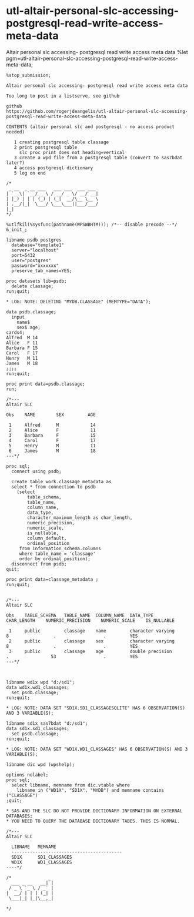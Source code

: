 # utl-altair-personal-slc-accessing-postgresql-read-write-access-meta-data
Altair personal slc accessing- postgresql read write access meta data
    %let pgm=utl-altair-personal-slc-accessing-postgresql-read-write-access-meta-data;

    %stop_submission;

    Altair personal slc accessing- postgresql read write access meta data

    Too long to post in a listserve, see github

    github
    https://github.com/rogerjdeangelis/utl-altair-personal-slc-accessing-postgresql-read-write-access-meta-data

    CONTENTS (altair personal slc and postgresql - no access product needed)

       1 creating postgresql table classage
       2 print postgresql table
         slc proc print does not heading=vertical
       3 create a wpd file from a postgresql table (convert to sas7bdat later?)
       4 access postgresql dictionary
       5 log on end

    /*
     _ __  _ __ ___   ___ ___  ___ ___
    | `_ \| `__/ _ \ / __/ _ \/ __/ __|
    | |_) | | | (_) | (_|  __/\__ \__ \
    | .__/|_|  \___/ \___\___||___/___/
    |_|
    */

    %utlfkil(%sysfunc(pathname(WPSWBHTM))); /*-- disable precode --*/
    &_init_;

    libname psdb postgres
      database="template1"
      server="localhost"
      port=5432
      user="postgres"
      password="xxxxxxx"
      preserve_tab_names=YES;

    proc datasets lib=psdb;
      delete classage;
    run;quit;

    * LOG: NOTE: DELETING "MYDB.CLASSAGE" (MEMTYPE="DATA");

    data psdb.classage;
      input
        name$
        sex$ age;
    cards4;
    Alfred  M 14
    Alice   F 11
    Barbara F 15
    Carol   F 17
    Henry   M 11
    James   M 18
    ;;;;
    run;quit;

    proc print data=psdb.classage;
    run;

    /*---
    Altair SLC

    Obs    NAME        SEX         AGE

     1     Alfred      M            14
     2     Alice       F            11
     3     Barbara     F            15
     4     Carol       F            17
     5     Henry       M            11
     6     James       M            18
    ---*/

    proc sql;
      connect using psdb;

      create table work.classage_metadata as
      select * from connection to psdb
        (select
            table_schema,
            table_name,
            column_name,
            data_type,
            character_maximum_length as char_length,
            numeric_precision,
            numeric_scale,
            is_nullable,
            column_default,
            ordinal_position
         from information_schema.columns
         where table_name = 'classage'
         order by ordinal_position);
      disconnect from psdb;
    quit;

    proc print data=classage_metadata ;
    run;quit;


    /*---
    Altair SLC

    Obs    TABLE_SCHEMA   TABLE_NAME  COLUMN_NAME  DATA_TYPE          CHAR_LENGTH    NUMERIC_PRECISION    NUMERIC_SCALE    IS_NULLABLE

     1     public         classage    name         character varying            8                 .                  .         YES
     2     public         classage    sex          character varying            8                 .                  .         YES
     3     public         classage    age          double precision             .                53                  .         YES
    ---*/



    libname wd1x wpd "d:/sd1";
    data wd1x.wd1_classages;
      set psdb.classage;
    run;quit;

    * LOG: NOTE: DATA SET "SD1X.SD1_CLASSAGESQLITE" HAS 6 OBSERVATION(S) AND 3 VARIABLE(S);

    libname sd1x sas7bdat "d:/sd1";
    data sd1x.sd1_classages;
      set psdb.classage;
    run;quit;

    * LOG: NOTE: DATA SET "WD1X.WD1_CLASSAGES" HAS 6 OBSERVATION(S) AND 3 VARIABLE(S);

    libname dic wpd (wpshelp);

    options nolabel;
    proc sql;
      select libname, memname from dic.vtable where
        libname in ("WD1X", "SD1X", "MYDB") and memname contains ("CLASSAGE")
    ;quit;

    * SAS AND THE SLC DO NOT PROVIDE DICTIONARY INFORMATION ON EXTERNAL DATABASES;
    * YOU NEED TO QUERY THE DATABASE DICTIONARY TABES. THIS IS NORMAL.

    /*---
    Altair SLC

      LIBNAME   MEMNAME
      ------------------------------------------
      SD1X      SD1_CLASSAGES
      WD1X      WD1_CLASSAGES
    ----*/

    /*              _
      ___ _ __   __| |
     / _ \ `_ \ / _` |
    |  __/ | | | (_| |
     \___|_| |_|\__,_|

    */
